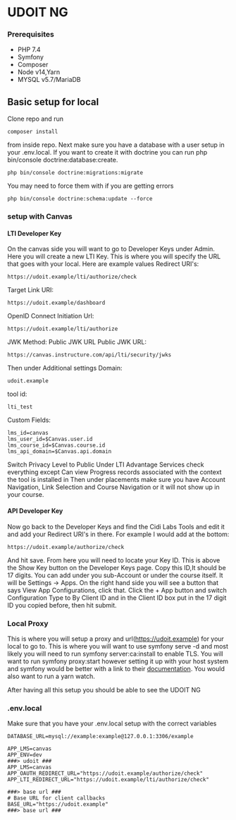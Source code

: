 # UDOIT NG

### Prerequisites

 - PHP 7.4
 - Symfony
 - Composer
 - Node v14,Yarn
 - MYSQL v5.7/MariaDB

## Basic setup for local
Clone repo and run 

    composer install

from inside repo. Next make sure you have a database with a user setup in your .env.local. If you want to create it with doctrine you can run php bin/console doctrine:database:create.

    php bin/console doctrine:migrations:migrate
 You may need to force them with if you are getting errors

    php bin/console doctrine:schema:update --force
    
### setup with Canvas
#### LTI Developer Key
On the canvas side you will want to go to Developer Keys under Admin. Here you will create a new LTI Key. This is where you will specify the URL that goes with your local. Here are example values
Redirect URI's:

    https://udoit.example/lti/authorize/check

Target Link URI:

    https://udoit.example/dashboard

OpenID Connect Initiation Url:

    https://udoit.example/lti/authorize

JWK Method:
Public JWK URL
Public JWK URL:

    https://canvas.instructure.com/api/lti/security/jwks

Then under Additional settings
Domain:

    udoit.example

tool id:

    lti_test

Custom Fields:

    lms_id=canvas
    lms_user_id=$Canvas.user.id
    lms_course_id=$Canvas.course.id
    lms_api_domain=$Canvas.api.domain

Switch Privacy Level to Public
Under LTI Advantage Services check everything except Can view Progress records associated with the context the tool is installed in
Then under placements make sure you have Account Navigation, Link Selection and Course Navigation or it will not show up in your course.
#### API Developer Key
Now go back to the Developer Keys and find the Cidi Labs Tools and edit it and add your Redirect URI's in there. For example I would add at the bottom:

    https://udoit.example/authorize/check
And hit save. From here you will need to locate your Key ID. This is above the Show Key button on the Developer Keys page. Copy this ID,It should be 17 digits. You can add under you sub-Account or under the course itself. It will be Settings -> Apps. On the right hand side you will see a button that says View App Configurations, click that. Click the + App button and switch Configuration Type to By Client ID and in the Client ID box put in the 17 digit ID you copied before, then hit submit.
### Local Proxy
This is where you will setup a proxy and url(https://udoit.example) for your local to go to. This is where you will want to use symfony serve -d and most likely you will need to run symfony server:ca:install to enable TLS. You will want to run symfony proxy:start however setting it up with your host system and symfony would be better with a link to their [documentation](https://symfony.com/doc/current/setup/symfony_server.html#local-domain-names). You would also want to run a yarn watch.

After having all this setup you should be able to see the UDOIT NG

### .env.local
Make sure that you have your .env.local setup with the correct variables
    
    DATABASE_URL=mysql://example:example@127.0.0.1:3306/example
    
    APP_LMS=canvas
    APP_ENV=dev
    ###> udoit ###
    APP_LMS=canvas
    APP_OAUTH_REDIRECT_URL="https://udoit.example/authorize/check"
    APP_LTI_REDIRECT_URL="https://udoit.example/lti/authorize/check"
    
    ###> base url ###
    # Base URL for client callbacks 
    BASE_URL="https://udoit.example"
    ###> base url ###